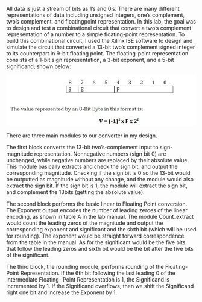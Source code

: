 All data is just a stream of bits as 1’s and 0’s. There are many different representations
of data including unsigned integers, one’s complement, two’s complement, and floatingpoint
representation. In this lab, the goal was to design and test a combinational circuit
that convert a two’s complement representation of a number to a simple floating-point
representation.
To build this combinational circuit, I used the Xilinx ISE software to design and simulate
the circuit that converted a 13-bit two’s complement signed integer to its counterpart in
9-bit floating point. The floating-point representation consists of a 1-bit sign
representation, a 3-bit exponent, and a 5-bit significand, shown below:

<img src="https://raw.githubusercontent.com/ben-karim2014/verilog-projects/main/SharedScreenshot.jpg" width="600">

There are three main modules to our converter in my design. 

The first block converts the 13-bit two’s-complement input to
sign-magnitude representation. Nonnegative numbers (sign bit 0) are unchanged, while
negative numbers are replaced by their absolute value. This module basically extracts
and check the sign bit, and output the corresponding magnitude. Checking if the sign bit
is 0 so the 13-bit would be outputted as magnitude without any change, and the module
would also extract the sign bit. If the sign bit is 1, the module will extract the sign bit,
and complement the 13bits (getting the absolute value).

The second block performs the basic linear to Floating Point conversion. The Exponent
output encodes the number of leading zeroes of the linear encoding, as shown in table
A in the lab manual. The module Count_extract would count the leading zeros of the
magnitude and output the corresponding exponent and significant and the sixth bit
(which will be used for rounding). The exponent would be straight forward
correspondence from the table in the manual. As for the significant would be the five
bits that follow the leading zeros and sixth bit would be the bit after the five bits of the
significant.

The third block, the rounding module, performs rounding of the Floating-Point
Representation. If the 6th bit following the last leading 0 of the intermediate Floating-
Point Representation is 1, the Significand is incremented by 1. If the Significand
overflows, then we shift the Significand right one bit and increase the Exponent by 1.
